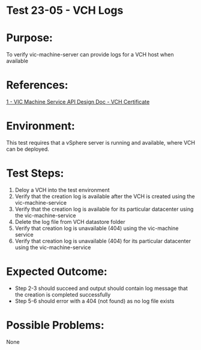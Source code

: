 Test 23-05 - VCH Logs
=======

# Purpose:
To verify vic-machine-server can provide logs for a VCH host when available

# References:
[1 - VIC Machine Service API Design Doc - VCH Certificate](../../../doc/design/vic-machine/service.md)

# Environment:
This test requires that a vSphere server is running and available, where VCH can be deployed.

# Test Steps:
1. Deloy a VCH into the test environment
2. Verify that the creation log is available after the VCH is created using the vic-machine-service
3. Verify that the creation log is available for its particular datacenter using the vic-machine-service
4. Delete the log file from VCH datastore folder
5. Verify that creation log is unavailable (404) using the vic-machine service
6. Verify that creation log is unavailable (404) for its particular datacenter using the vic-machine-service

# Expected Outcome:
* Step 2-3 should succeed and output should contain log message that the creation is completed successfully
* Step 5-6 should error with a 404 (not found) as no log file exists

# Possible Problems:
None
